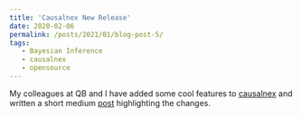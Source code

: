 ```yaml
---
title: 'Causalnex New Release'
date: 2020-02-06
permalink: /posts/2021/01/blog-post-5/
tags:
   - Bayesian Inference
   - causalnex
   - opensource
---
```


My colleagues at QB and I have added some cool features to [causalnex](https://github.com/quantumblacklabs/causalnex) and written a short medium [post](https://medium.com/quantumblack/whats-new-in-causalnex-v0-10-67b16005e596) highlighting the changes.